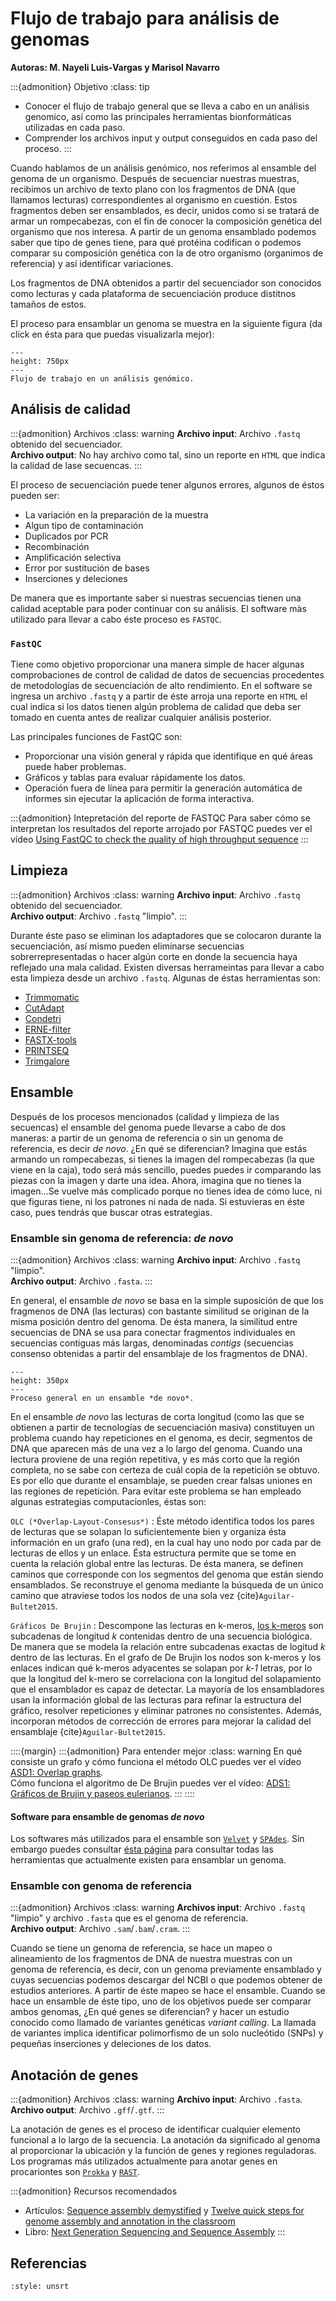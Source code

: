 # Flujo de trabajo para análisis de genomas
**Autoras: M. Nayeli Luis-Vargas y Marisol Navarro**

:::{admonition} Objetivo
:class: tip
* Conocer el flujo de trabajo general que se lleva a cabo en un análisis genomico, así como las principales herramientas bionformáticas utilizadas en cada paso. 
* Comprender los archivos input y output conseguidos en cada paso del proceso.
:::

Cuando hablamos de un análisis genómico, nos referimos al ensamble del genoma de un organismo. Después de secuenciar nuestras muestras, recibimos un archivo de texto plano con los fragmentos de DNA (que llamamos lecturas) correspondientes al organismo en cuestión. Estos fragmentos deben ser ensamblados, es decir, unidos como si se tratará de armar un rompecabezas, con el fin de conocer la composición genética del organismo que nos interesa. A partir de un genoma ensamblado podemos saber que tipo de genes tiene, para qué protéina codifican o podemos comparar su composición genética con la de otro organismo (organimos de referencia) y así identificar variaciones. 

Los fragmentos de DNA obtenidos a partir del secuenciador son conocidos como lecturas y cada plataforma de secuenciación produce distitnos tamaños de estos. 

El proceso para ensamblar un genoma se muestra en la siguiente figura (da click en ésta para que puedas visualizarla mejor): 

```{figure} images/intro_analisis_bioinfo/workflow-genomic.png
---
height: 750px
---
Flujo de trabajo en un análisis genómico.
```


## Análisis de calidad

:::{admonition} Archivos
:class: warning
**Archivo input**: Archivo `.fastq` obtenido del secuenciador.
<br>
**Archivo output**: No hay archivo como tal, sino un reporte en `HTML` que indica la calidad de lase secuencas.
:::

El proceso de secuenciación puede tener algunos errores, algunos de éstos pueden ser: 

* La variación en la preparación de la muestra
* Algun tipo de contaminación 
* Duplicados por PCR
* Recombinación
* Amplificación selectiva
* Error por sustitución de bases 
* Inserciones y deleciones

De manera que es importante saber si nuestras secuencias tienen una calidad aceptable para poder continuar con su análisis. El software màs utilizado para llevar a cabo éste proceso es <a href = "https://www.bioinformatics.babraham.ac.uk/projects/fastqc/"></a> `FASTQC`.

### `FastQC` 

Tiene como objetivo proporcionar una manera simple de hacer algunas comprobaciones de control de calidad de datos de secuencias procedentes de metodologías de secuenciación de alto rendimiento. En el software se ingresa un archivo `.fastq` y a partir de éste arroja una reporte en `HTML` el cual indica si los datos tienen algún problema de calidad que deba ser tomado en cuenta antes de realizar cualquier análisis posterior.

Las principales funciones de FastQC son:

* Proporcionar una visión general y rápida que identifique en qué áreas puede haber problemas.
* Gráficos y tablas para evaluar rápidamente los datos.
* Operación fuera de línea para permitir la generación automática de informes sin ejecutar la aplicación de forma interactiva.

:::{admonition} Intepretación del reporte de FASTQC
Para saber cómo se interpretan los resultados del reporte arrojado por FASTQC puedes ver el vídeo <a href = "https://www.youtube.com/watch?v=bz93ReOv87Y">Using FastQC to check the quality of high throughput sequence</a>
:::

## Limpieza

:::{admonition} Archivos
:class: warning
**Archivo input**: Archivo `.fastq` obtenido del secuenciador.
<br>
**Archivo output**: Archivo `.fastq` "limpio".
:::

Durante éste paso se eliminan los adaptadores que se colocaron durante la secuenciación, así mismo pueden eliminarse secuencias sobrerrepresentadas o hacer algún corte en donde la secuencia haya reflejado una mala calidad. Existen diversas herrameintas para llevar a cabo esta limpieza desde un archivo `.fastq`. Algunas de éstas herramientas son: 

* <a href = "http://www.usadellab.org/cms/?page=trimmomatic">Trimmomatic</a>
* <a href = "https://cutadapt.readthedocs.org/en/stable/">CutAdapt</a>
* <a href = "https://github.com/linneas/condetri">Condetri</a>
* <a href = "http://erne.sourceforge.net">ERNE-filter</a>
* <a href = "http://hannonlab.cshl.edu/fastx_toolkit/download.html">FASTX-tools</a>
* <a href = "http://prinseq.sourceforge.net">PRINTSEQ</a>
* <a href = "https://www.bioinformatics.babraham.ac.uk/projects/trim_galore/">Trimgalore</a>

## Ensamble

Después de los procesos mencionados (calidad y limpieza de las secuencas) el ensamble del genoma puede llevarse a cabo de dos maneras: a partir de un genoma de referencia o sin un genoma de referencia, es decir *de novo*. ¿En qué se diferencian? Imagina que estás armando un rompecabezas, si tienes la imagen del rompecabezas (la que viene en la caja), todo será más sencillo, puedes puedes ir comparando las piezas con la imagen y darte una idea. Ahora, imagina que no tienes la imagen...Se vuelve más complicado porque no tienes idea de cómo luce, ni que figuras tiene, ni los patrones ni nada de nada. Si estuvieras en éste caso, pues tendrás que buscar otras estrategias.

### Ensamble sin genoma de referencia: *de novo*

:::{admonition} Archivos
:class: warning
**Archivo input**: Archivo `.fastq` "limpio".
<br>
**Archivo output**: Archivo `.fasta`.
:::

En general, el ensamble *de novo* se basa en la simple suposición de que los fragmenos de DNA (las lecturas) con bastante similitud se originan de la misma posición dentro del genoma. De ésta manera, la similitud entre secuencias de DNA se usa para conectar fragmentos individuales en secuencias contiguas más largas, denominadas *contigs* (secuencias consenso obtenidas a partir del ensamblaje de los fragmentos de DNA).

```{figure} images/intro_analisis_bioinfo/ensamble_de_novo.png
---
height: 350px
---
Proceso general en un ensamble *de novo*.
```

En el ensamble *de novo* las lecturas de corta longitud (como las que se obtienen a partir de tecnologías de secuenciación masiva) constituyen un problema cuando hay repeticiones en el genoma, es decir, segmentos de DNA que aparecen más de una vez a lo largo del genoma. Cuando una lectura proviene de una región repetitiva, y es más corto que la región completa, no se sabe con certeza de cuál copia de la repetición se obtuvo. Es por ello que durante el ensamblaje, se pueden crear falsas uniones en las regiones de repetición. Para evitar este problema se han empleado algunas estrategias computacionles, éstas son: 

`OLC (*Overlap-Layout-Consesus*)`
: Éste método identifica todos los pares de lecturas que se solapan lo suficientemente bien y organiza ésta información en un grafo (una red), en la cual hay  uno nodo por cada par de lecturas de ellos y un enlace. Ésta estructura permite que se tome en cuenta la relación global entre las lecturas. De ésta manera, se definen caminos que corresponde con los segmentos del genoma que están siendo ensamblados. Se reconstruye el genoma mediante la búsqueda de un único camino que atraviese todos los nodos de una sola vez  {cite}`Aguilar-Bultet2015`. 

`Gráficos De Brujin`
: Descompone las lecturas en k-meros, <a href = "https://es.wikipedia.org/wiki/K-mero#Ensamblaje_de_secuencias">los k-meros</a> son subcadenas de longitud *k* contenidas dentro de una secuencia biológica. De manera que se modela la relación entre subcadenas exactas de logitud *k* dentro de las lecturas. En el grafo de De Brujin los nodos son k-meros y los enlaces indican qué k-meros adyacentes se solapan por *k-1* letras, por lo que la longitud del k-mero se correlaciona con la longitud del solapamiento que el ensamblador es capaz de detectar. La mayoría de los ensambladores usan la información global de las lecturas para refinar la estructura del gráfico, resolver repeticiones y eliminar patrones no consistentes. Además, incorporan métodos de corrección de errores para mejorar la calidad del ensamblaje {cite}`Aguilar-Bultet2015`. 

::::{margin}
:::{admonition} Para entender mejor
:class: warning
En qué consiste un grafo y cómo funciona el método OLC puedes ver el vídeo <a href = "https://www.youtube.com/watch?v=yPJ7yHRk2OI&ab_channel=BenLangmead">ASD1: Overlap graphs</a>.
<br>
Cómo funciona el algoritmo de De Brujin puedes ver el vídeo: <a href = "https://www.youtube.com/watch?v=TNYZZKrjCSk&ab_channel=BenLangmead">ADS1: Gráficos de Brujin y paseos eulerianos</a>.
:::
::::

#### Software para ensamble de genomas *de novo*

Los softwares más utilizados para el ensamble son <a href = "https://www.ebi.ac.uk/~zerbino/velvet/">`Velvet`</a> y <a href = "https://kbase.us/applist/apps/kb_SPAdes/run_SPAdes/release?gclid=CjwKCAiAvriMBhAuEiwA8Cs5ldzaiatuD4vl4JH2BCsz02ajLpdv7YHc2wdqiuMQn--w-Xq4uCa58xoCtlwQAvD_BwE"> `SPAdes`</a>. Sin embargo puedes consultar <a href = "https://bioinformaticshome.com/tools/wga/wga.html">ésta página</a> para consultar todas las herramientas que actualmente existen para ensamblar un genoma.

### Ensamble con genoma de referencia
:::{admonition} Archivos
:class: warning
**Archivos input**: Archivo `.fastq` "limpio" y archivo `.fasta` que es el genoma de referencia.
<br>
**Archivo output**: Archivo `.sam`/`.bam`/`.cram`.
:::

Cuando se tiene un genoma de referencia, se hace un mapeo o alineamiento de los fragmentos de DNA de nuestra muestras con un genoma de referencia, es decir, con un genoma previamente ensamblado y cuyas secuencias podemos descargar del NCBI o que podemos obtener de estudios anteriores. A partir de éste mapeo se hace el ensamble. Cuando se hace un ensamble de éste tipo, uno de los objetivos puede ser comparar ambos genomas, ¿En qué genes se diferencian? y hacer un estudio conocido como llamado de variantes genéticas *variant calling*. La llamada de variantes implica identificar polimorfismo de un solo nucleótido (SNPs) y pequeñas inserciones y deleciones de los datos.


## Anotación de genes

:::{admonition} Archivos
:class: warning
**Archivo input**: Archivo `.fasta`.
<br>
**Archivo output**: Archivo `.gff`/`.gtf`.
:::

La anotación de genes es el proceso de identificar cualquier elemento funcional a lo largo de la secuencia. La anotación da significado al genoma al proporcionar la ubicación y la función de genes y regiones reguladoras. Los programas más utilizados actualmente para anotar genes en procariontes son <a href = "https://github.com/tseemann/prokka">`Prokka`</a> y <a href = "https://rast.nmpdr.org/">`RAST`</a>.

:::{admonition} Recursos recomendados
* Artículos: <a href = "https://drive.google.com/file/d/1lxPBCvvzzv5f4lsO5uT6x3PGtydzhpQJ/view?usp=sharing">Sequence assembly demystified</a> y <a href = "https://drive.google.com/file/d/1gMNXuJLjRKatzLcOqTe2zm_SL4QzbZ7R/view?usp=sharing">Twelve quick steps for genome assembly and annotation in the classroom</a>
* Libro: <a href = "https://drive.google.com/file/d/15DAnHmjR8I9V4vRerBmGxg6MyDYvxui2/view?usp=sharing">Next Generation Sequencing and Sequence Assembly</a>
:::

## Referencias
```{bibliography}
:style: unsrt
```